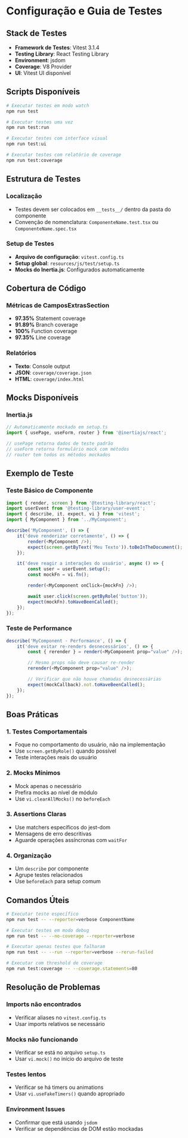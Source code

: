 # Configuração e Guia de Testes

## Stack de Testes

- **Framework de Testes**: Vitest 3.1.4
- **Testing Library**: React Testing Library
- **Environment**: jsdom
- **Coverage**: V8 Provider
- **UI**: Vitest UI disponível

## Scripts Disponíveis

```bash
# Executar testes em modo watch
npm run test

# Executar testes uma vez
npm run test:run

# Executar testes com interface visual
npm run test:ui

# Executar testes com relatório de coverage
npm run test:coverage
```

## Estrutura de Testes

### Localização

- Testes devem ser colocados em `__tests__/` dentro da pasta do componente
- Convenção de nomenclatura: `ComponenteName.test.tsx` ou `ComponenteName.spec.tsx`

### Setup de Testes

- **Arquivo de configuração**: `vitest.config.ts`
- **Setup global**: `resources/js/test/setup.ts`
- **Mocks do Inertia.js**: Configurados automaticamente

## Cobertura de Código

### Métricas de CamposExtrasSection

- **97.35%** Statement coverage
- **91.89%** Branch coverage
- **100%** Function coverage
- **97.35%** Line coverage

### Relatórios

- **Texto**: Console output
- **JSON**: `coverage/coverage.json`
- **HTML**: `coverage/index.html`

## Mocks Disponíveis

### Inertia.js

```typescript
// Automaticamente mockado em setup.ts
import { usePage, useForm, router } from '@inertiajs/react';

// usePage retorna dados de teste padrão
// useForm retorna formulário mock com métodos
// router tem todos os métodos mockados
```

## Exemplo de Teste

### Teste Básico de Componente

```typescript
import { render, screen } from '@testing-library/react';
import userEvent from '@testing-library/user-event';
import { describe, it, expect, vi } from 'vitest';
import { MyComponent } from '../MyComponent';

describe('MyComponent', () => {
    it('deve renderizar corretamente', () => {
        render(<MyComponent />);
        expect(screen.getByText('Meu Texto')).toBeInTheDocument();
    });

    it('deve reagir a interações do usuário', async () => {
        const user = userEvent.setup();
        const mockFn = vi.fn();

        render(<MyComponent onClick={mockFn} />);

        await user.click(screen.getByRole('button'));
        expect(mockFn).toHaveBeenCalled();
    });
});
```

### Teste de Performance

```typescript
describe('MyComponent - Performance', () => {
    it('deve evitar re-renders desnecessários', () => {
        const { rerender } = render(<MyComponent prop="value" />);

        // Mesmo props não deve causar re-render
        rerender(<MyComponent prop="value" />);

        // Verificar que não houve chamadas desnecessárias
        expect(mockCallback).not.toHaveBeenCalled();
    });
});
```

## Boas Práticas

### 1. Testes Comportamentais

- Foque no comportamento do usuário, não na implementação
- Use `screen.getByRole()` quando possível
- Teste interações reais do usuário

### 2. Mocks Mínimos

- Mock apenas o necessário
- Prefira mocks ao nível de módulo
- Use `vi.clearAllMocks()` no `beforeEach`

### 3. Assertions Claras

- Use matchers específicos do jest-dom
- Mensagens de erro descritivas
- Aguarde operações assíncronas com `waitFor`

### 4. Organização

- Um `describe` por componente
- Agrupe testes relacionados
- Use `beforeEach` para setup comum

## Comandos Úteis

```bash
# Executar teste específico
npm run test -- --reporter=verbose ComponentName

# Executar testes em modo debug
npm run test -- --no-coverage --reporter=verbose

# Executar apenas testes que falharam
npm run test -- --run --reporter=verbose --rerun-failed

# Executar com threshold de coverage
npm run test:coverage -- --coverage.statements=80
```

## Resolução de Problemas

### Imports não encontrados

- Verificar aliases no `vitest.config.ts`
- Usar imports relativos se necessário

### Mocks não funcionando

- Verificar se está no arquivo `setup.ts`
- Usar `vi.mock()` no início do arquivo de teste

### Testes lentos

- Verificar se há timers ou animations
- Usar `vi.useFakeTimers()` quando apropriado

### Environment Issues

- Confirmar que está usando `jsdom`
- Verificar se dependências de DOM estão mockadas
